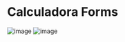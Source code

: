 # Calculadora Forms

![image](https://user-images.githubusercontent.com/67695977/189392165-91d1a9bd-22e1-4e7c-a794-27adf8c6b2aa.png)
![image](https://user-images.githubusercontent.com/67695977/189392225-593eddba-a771-4182-acc9-61b5443801c8.png)
